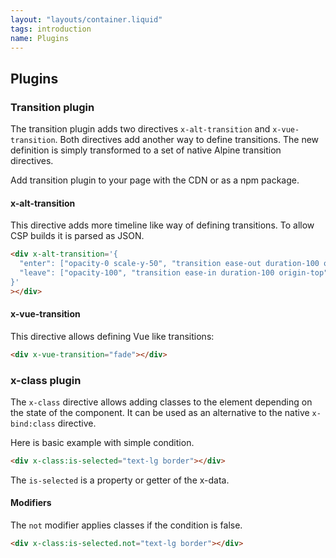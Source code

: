 ```yaml
---
layout: "layouts/container.liquid"
tags: introduction
name: Plugins
---
```


## Plugins

### Transition plugin

The transition plugin adds two directives `x-alt-transition` and `x-vue-transition`. Both directives add another way to define transitions. The new definition is simply transformed to a set of native Alpine transition directives.

Add transition plugin to your page with the CDN or as a npm package.

#### x-alt-transition

This directive adds more timeline like way of defining transitions. To allow CSP builds it is parsed as JSON.

```html
<div x-alt-transition='{
  "enter": ["opacity-0 scale-y-50", "transition ease-out duration-100 origin-top", "opacity-100"],
  "leave": ["opacity-100", "transition ease-in duration-100 origin-top", "opacity-0 scale-y-50"]
}'
></div>
```

#### x-vue-transition

This directive allows defining Vue like transitions:

```html
<div x-vue-transition="fade"></div>
```

### x-class plugin

The `x-class` directive allows adding classes to the element depending on the state of the component. It can be used as an alternative to the native `x-bind:class` directive.

Here is basic example with simple condition.

```html
<div x-class:is-selected="text-lg border"></div>
```

The `is-selected` is a property or getter of the x-data.

#### Modifiers

The `not` modifier applies classes if the condition is false.

```html
<div x-class:is-selected.not="text-lg border"></div>
```
